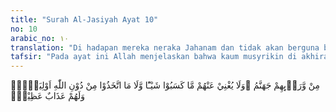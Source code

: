 ```yaml
---
title: "Surah Al-Jasiyah Ayat 10"
no: 10
arabic_no: ١٠
translation: "Di hadapan mereka neraka Jahanam dan tidak akan berguna bagi mereka sedikit pun apa yang telah mereka kerjakan, dan tidak pula (bermanfaat) apa yang mereka jadikan sebagai pelindung-pelindung (mereka) selain Allah. Dan mereka akan mendapat azab yang besar."
tafsir: "Pada ayat ini Allah menjelaskan bahwa kaum musyrikin di akhirat kelak akan berhadapan dengan neraka Jahanam yang telah disediakan untuk mereka, sebab mereka selalu bersikap sombong untuk menerima petunjuk yang disampaikan oleh Nabi Muhammad. Segala sesuatu yang mereka usahakan di dunia sedikit pun tidak dapat menyelamatkan mereka dari Jahanam, demikian pula apa yang mereka sembah selain Allah, tidak dapat memberikan perlindungan sedikit pun dan mereka akan memperoleh azab yang sangat besar."
---
```

مِنْ وَّرَاۤىِٕهِمْ جَهَنَّمُ ۚوَلَا يُغْنِيْ عَنْهُمْ مَّا كَسَبُوْا شَيْـًٔا وَّلَا مَا اتَّخَذُوْا مِنْ دُوْنِ اللّٰهِ اَوْلِيَاۤءَۚ وَلَهُمْ عَذَابٌ عَظِيْمٌۗ 